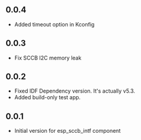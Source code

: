 ## 0.0.4

- Added timeout option in Kconfig

## 0.0.3

- Fix SCCB I2C memory leak

## 0.0.2

- Fixed IDF Dependency version. It's actually v5.3.
- Added build-only test app.

## 0.0.1

- Initial version for esp_sccb_intf component
